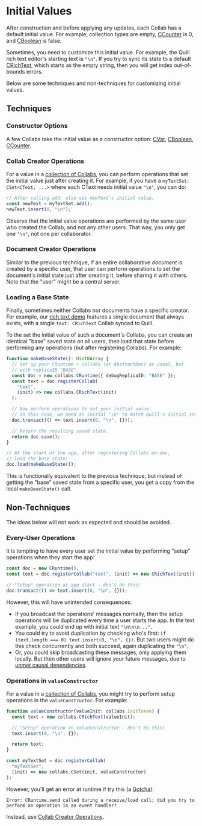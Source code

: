 # Initial Values

After construction and before applying any updates, each Collab has a default initial value. For example, collection types are empty, [CCounter](../api/collabs/classes/CCounter.html) is 0, and [CBoolean](../api/collabs/classes/CBoolean.html) is false.

Sometimes, you need to customize this initial value. For example, the Quill rich text editor's starting text is `"\n"`. If you try to sync its state to a default [CRichText](../api/collabs/classes/CRichText.html), which starts as the empty string, then you will get index out-of-bounds errors.

Below are some techniques and non-techniques for customizing initial values.

## Techniques

### Constructor Options

A few Collabs take the initial value as a constructor option: [CVar](../api/collabs/classes/CVar.html), [CBoolean](../api/collabs/classes/CBoolean.html), [CCounter](../api/collabs/classes/CCounter.html).

### Collab Creator Operations

For a value in a [collection of Collabs](../guide/collections.html), you can perform operations that set the initial value just after creating it. For example, if you have a `myTextSet: CSet<CText, ...>` where each CText needs initial value `"\n"`, you can do:

```ts
// After calling add, also set newText's initial value.
const newText = myTextSet.add();
newText.insert(0, "\n");
```

Observe that the initial value operations are performed by the same user who created the Collab, and _not_ any other users. That way, you only get one `"\n"`, not one per collaborator.

### Document Creator Operations

Similar to the previous technique, if an entire collaborative _document_ is created by a specific user, that user can perform operations to set the document's initial state just after creating it, before sharing it with others. Note that the "user" might be a central server.

### Loading a Base State

Finally, sometimes neither Collabs nor documents have a specific creator. For example, our [rich text demo](https://github.com/composablesys/collabs/blob/master/demos/apps/rich-text/src/rich_text.ts) features a single document that always exists, with a single `text: CRichText` Collab synced to Quill.

To the set the initial value of such a document's Collabs, you can create an identical "base" saved state on all users, then load that state before performing any operations (but after registering Collabs). For example:

```ts
function makeBaseState(): Uint8Array {
  // Set up your CRuntime + Collabs (or AbstractDoc) as usual, but
  // with replicaID "BASE".
  const doc = new collabs.CRuntime({ debugReplicaID: "BASE" });
  const text = doc.registerCollab(
    "text",
    (init) => new collabs.CRichText(init)
  );

  // Now perform operations to set your initial value.
  // In this case, we need an initial "\n" to match Quill's initial state.
  doc.transact(() => text.insert(0, "\n", {}));

  // Return the resulting saved state.
  return doc.save();
}

// At the start of the app, after registering Collabs on doc,
// load the base state:
doc.load(makeBaseState());
```

This is functionally equivalent to the previous technique, but instead of getting the "base" saved state from a specific user, you get a copy from the local `makeBaseState()` call.

## Non-Techniques

The ideas below will not work as expected and should be avoided.

### Every-User Operations

It is tempting to have every user set the initial value by performing "setup" operations when they start the app:

```ts
const doc = new CRuntime();
const text = doc.registerCollab("text", (init) => new CRichText(init));

// "Setup" operation at app start - don't do this!
doc.transact(() => text.insert(0, "\n", {}));
```

However, this will have unintended consequences:

- If you broadcast the operations' messages normally, then the setup operations will be duplicated every time a user starts the app. In the text example, you could end up with initial text `"\n\n\n..."`.
- You could try to avoid duplication by checking who's first: `if (text.length === 0) text.insert(0, "\n", {})`. But two users might do this check concurrently and both succeed, again duplicating the `"\n"`.
- Or, you could skip broadcasting these messages, only applying them locally. But then other users will ignore your future messages, due to [unmet causal dependencies](./updates.html#syncing-documents).

### Operations in `valueConstructor`

For a value in a [collection of Collabs](../guide/collections.html), you might try to perform setup operations in the `valueConstructor`. For example:

```ts
function valueConstructor(valueInit: collabs.InitToken) {
  const text = new collabs.CRichText(valueInit);

  // "Setup" operation in valueConstructor - don't do this!
  text.insert(0, "\n", {});

  return text;
}

const myTextSet = doc.registerCollab(
  "myTextSet",
  (init) => new collabs.CSet(init, valueConstructor)
);
```

However, you'll get an error at runtime if try this (a [Gotcha](../guide/gotchas.html#operations-in-event-handlers-or-initializers)):

```
Error: CRuntime.send called during a receive/load call; did you try to perform an operation in an event handler?
```

Instead, use [Collab Creator Operations](#collab-creator-operations).
